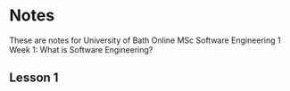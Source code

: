 # Notes

These are notes for University of Bath Online MSc Software Engineering 1
Week 1: What is Software Engineering?

## Lesson 1

